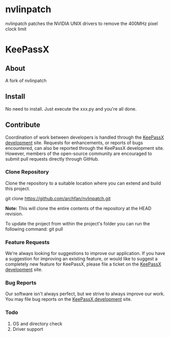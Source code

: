 # nvlinpatch
nvlinpatch patches the NVIDIA UNIX drivers to remove the 400MHz pixel clock limit

# KeePassX

## About

A fork of nvlinpatch

## Install

No need to install. Just execute the xxx.py and you're all done.


## Contribute

Coordination of work between developers is handled through the [KeePassX development](https://www.keepassx.org/dev/) site.
Requests for enhancements, or reports of bugs encountered, can also be reported through the KeePassX development site.
However, members of the open-source community are encouraged to submit pull requests directly through GitHub.

### Clone Repository

Clone the repository to a suitable location where you can extend and build this project.


git clone https://github.com/archfan/nvlinpatch.git


**Note:** This will clone the entire contents of the repository at the HEAD revision.

To update the project from within the project's folder you can run the following command: git pull

### Feature Requests

We're always looking for suggestions to improve our application. If you have a suggestion for improving an existing feature,
or would like to suggest a completely new feature for KeePassX, please file a ticket on the [KeePassX development](https://www.keepassx.org/dev/) site.

### Bug Reports

Our software isn't always perfect, but we strive to always improve our work. You may file bug reports on the [KeePassX development](https://www.keepassx.org/dev/) site.


### Todo
1. OS and directory check
2. Driver support
